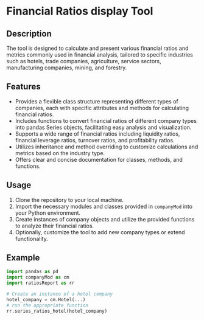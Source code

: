# Financial Ratios display Tool

## Description
The tool is designed to calculate and present various financial ratios and metrics commonly used in financial analysis, tailored to specific industries such as hotels, trade companies, agriculture, service sectors, manufacturing companies, mining, and forestry.

## Features
- Provides a flexible class structure representing different types of companies, each with specific attributes and methods for calculating financial ratios.
- Includes functions to convert financial ratios of different company types into pandas Series objects, facilitating easy analysis and visualization.
- Supports a wide range of financial ratios including liquidity ratios, financial leverage ratios, turnover ratios, and profitability ratios.
- Utilizes inheritance and method overriding to customize calculations and metrics based on the industry type.
- Offers clear and concise documentation for classes, methods, and functions.
  
## Usage
1. Clone the repository to your local machine.
2. Import the necessary modules and classes provided in `companyMod` into your Python environment.
3. Create instances of company objects and utilize the provided functions to analyze their financial ratios.
4. Optionally, customize the tool to add new company types or extend functionality.

## Example
```python
import pandas as pd
import companyMod as cm
import ratiosReport as rr

# Create an instance of a hotel company
hotel_company = cm.Hotel(...)
# run the appropriate function
rr.series_ratios_hotel(hotel_company)
